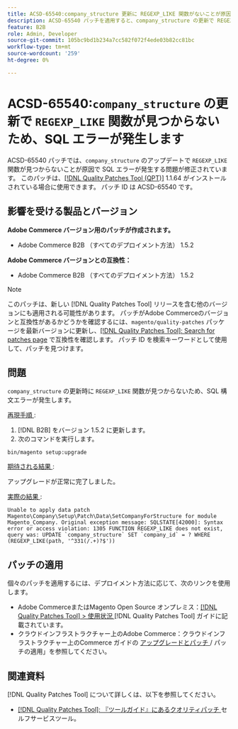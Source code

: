 ```yaml
---
title: ACSD-65540:company_structure 更新に REGEXP_LIKE 関数がないことが原因で SQL エラーが発生する
description: ACSD-65540 パッチを適用すると、company_structure の更新で REGEXP_LIKE 関数が見つからないことが原因で SQL エラーが発生するAdobe Commerceの問題を修正できます。
feature: B2B
role: Admin, Developer
source-git-commit: 105bc9bd1b234a7cc582f072f4ede03b82cc81bc
workflow-type: tm+mt
source-wordcount: '259'
ht-degree: 0%

---
```



# ACSD-65540:`company_structure` の更新で `REGEXP_LIKE` 関数が見つからないため、SQL エラーが発生します

ACSD-65540 パッチでは、`company_structure` のアップデートで `REGEXP_LIKE` 関数が見つからないことが原因で SQL エラーが発生する問題が修正されています。 このパッチは、[[!DNL Quality Patches Tool (QPT)]](/help/tools/quality-patches-tool/quality-patches-tool-to-self-serve-quality-patches.md) 1.1.64 がインストールされている場合に使用できます。 パッチ ID は ACSD-65540 です。

## 影響を受ける製品とバージョン

**Adobe Commerce バージョン用のパッチが作成されます。**

* Adobe Commerce B2B （すべてのデプロイメント方法） 1.5.2

**Adobe Commerce バージョンとの互換性：**

* Adobe Commerce B2B （すべてのデプロイメント方法） 1.5.2

>[!NOTE]
>
>このパッチは、新しい [!DNL Quality Patches Tool] リリースを含む他のバージョンにも適用される可能性があります。 パッチがAdobe Commerceのバージョンと互換性があるかどうかを確認するには、`magento/quality-patches` パッケージを最新バージョンに更新し、[[!DNL Quality Patches Tool]: Search for patches page](https://experienceleague.adobe.com/tools/commerce-quality-patches/index.html) で互換性を確認します。 パッチ ID を検索キーワードとして使用して、パッチを見つけます。

## 問題

`company_structure` の更新時に `REGEXP_LIKE` 関数が見つからないため、SQL 構文エラーが発生します。

<u> 再現手順 </u>:

1. [!DNL B2B] をバージョン 1.5.2 に更新します。
1. 次のコマンドを実行します。

```
bin/magento setup:upgrade
```

<u> 期待される結果 </u>:

アップグレードが正常に完了しました。

<u> 実際の結果 </u>:

```
Unable to apply data patch Magento\Company\Setup\Patch\Data\SetCompanyForStructure for module Magento_Company. Original exception message: SQLSTATE[42000]: Syntax error or access violation: 1305 FUNCTION REGEXP_LIKE does not exist, query was: UPDATE `company_structure` SET `company_id` = ? WHERE (REGEXP_LIKE(path, '^331(/.+)?$'))
```

## パッチの適用

個々のパッチを適用するには、デプロイメント方法に応じて、次のリンクを使用します。

* Adobe CommerceまたはMagento Open Source オンプレミス：[[!DNL Quality Patches Tool] > 使用状況 ](/help/tools/quality-patches-tool/usage.md) [!DNL Quality Patches Tool] ガイドに記載されています。
* クラウドインフラストラクチャー上のAdobe Commerce：クラウドインフラストラクチャー上のCommerce ガイドの [ アップグレードとパッチ ](https://experienceleague.adobe.com/docs/commerce-cloud-service/user-guide/develop/upgrade/apply-patches.html)/ パッチの適用」を参照してください。

## 関連資料

[!DNL Quality Patches Tool] について詳しくは、以下を参照してください。

* [[!DNL Quality Patches Tool]: 『ツールガイド』にあるクオリティパッチ ](/help/tools/quality-patches-tool/quality-patches-tool-to-self-serve-quality-patches.md) セルフサービスツール。

